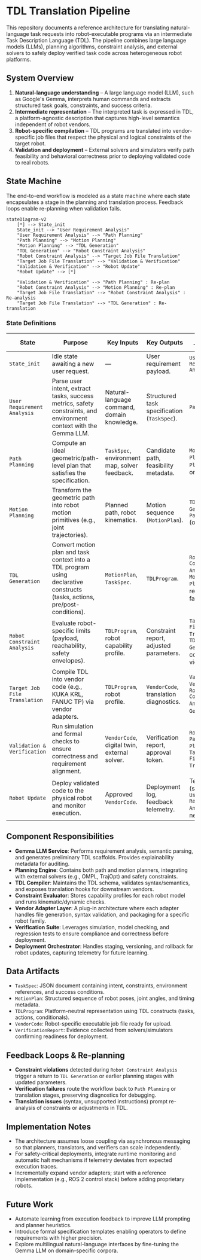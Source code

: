 # TDL Translation Pipeline

This repository documents a reference architecture for translating natural-language task requests into robot-executable programs via an intermediate Task Description Language (TDL). The pipeline combines large language models (LLMs), planning algorithms, constraint analysis, and external solvers to safely deploy verified task code across heterogeneous robot platforms.

## System Overview

1. **Natural-language understanding** – A large language model (LLM), such as Google's Gemma, interprets human commands and extracts structured task goals, constraints, and success criteria.
2. **Intermediate representation** – The interpreted task is expressed in TDL, a platform-agnostic description that captures high-level semantics independent of robot vendors.
3. **Robot-specific compilation** – TDL programs are translated into vendor-specific job files that respect the physical and logical constraints of the target robot.
4. **Validation and deployment** – External solvers and simulators verify path feasibility and behavioral correctness prior to deploying validated code to real robots.

## State Machine

The end-to-end workflow is modeled as a state machine where each state encapsulates a stage in the planning and translation process. Feedback loops enable re-planning when validation fails.

```mermaid
stateDiagram-v2
    [*] --> State_init
    State_init --> "User Requirement Analysis"
    "User Requirement Analysis" --> "Path Planning"
    "Path Planning" --> "Motion Planning"
    "Motion Planning" --> "TDL Generation"
    "TDL Generation" --> "Robot Constraint Analysis"
    "Robot Constraint Analysis" --> "Target Job File Translation"
    "Target Job File Translation" --> "Validation & Verification"
    "Validation & Verification" --> "Robot Update"
    "Robot Update" --> [*]

    "Validation & Verification" --> "Path Planning" : Re-plan
    "Robot Constraint Analysis" --> "Motion Planning" : Re-plan
    "Target Job File Translation" --> "Robot Constraint Analysis" : Re-analysis
    "Target Job File Translation" --> "TDL Generation" : Re-translation
```

### State Definitions

| State | Purpose | Key Inputs | Key Outputs | Potential Transitions |
|-------|---------|------------|-------------|-----------------------|
| `State_init` | Idle state awaiting a new user request. | — | User requirement payload. | `User Requirement Analysis` |
| `User Requirement Analysis` | Parse user intent, extract tasks, success metrics, safety constraints, and environment context with the Gemma LLM. | Natural-language command, domain knowledge. | Structured task specification (`TaskSpec`). | `Path Planning` |
| `Path Planning` | Compute an ideal geometric/path-level plan that satisfies the specification. | `TaskSpec`, environment map, solver feedback. | Candidate path, feasibility metadata. | `Motion Planning`, `Path Planning` (loop on failure). |
| `Motion Planning` | Transform the geometric path into robot motion primitives (e.g., joint trajectories). | Planned path, robot kinematics. | Motion sequence (`MotionPlan`). | `TDL Generation`, `Path Planning` (on failure). |
| `TDL Generation` | Convert motion plan and task context into a TDL program using declarative constructs (tasks, actions, pre/post-conditions). | `MotionPlan`, `TaskSpec`. | `TDLProgram`. | `Robot Constraint Analysis`, `Motion Planning` (if representation fails). |
| `Robot Constraint Analysis` | Evaluate robot-specific limits (payload, reachability, safety envelopes). | `TDLProgram`, robot capability profile. | Constraint report, adjusted parameters. | `Target Job File Translation`, `TDL Generation` (if constraints violated). |
| `Target Job File Translation` | Compile TDL into vendor code (e.g., KUKA KRL, FANUC TP) via vendor adapters. | `TDLProgram`, robot profile. | `VendorCode`, translation diagnostics. | `Validation & Verification`, `Robot Constraint Analysis`, `TDL Generation`. |
| `Validation & Verification` | Run simulation and formal checks to ensure correctness and requirement alignment. | `VendorCode`, digital twin, external solver. | Verification report, approval token. | `Robot Update`, `Path Planning`, `Target Job File Translation`. |
| `Robot Update` | Deploy validated code to the physical robot and monitor execution. | Approved `VendorCode`. | Deployment log, feedback telemetry. | Terminal state (success) or `User Requirement Analysis` for next job. |

## Component Responsibilities

- **Gemma LLM Service**: Performs requirement analysis, semantic parsing, and generates preliminary TDL scaffolds. Provides explainability metadata for auditing.
- **Planning Engine**: Contains both path and motion planners, integrating with external solvers (e.g., OMPL, TrajOpt) and safety constraints.
- **TDL Compiler**: Maintains the TDL schema, validates syntax/semantics, and exposes translation hooks for downstream vendors.
- **Constraint Evaluator**: Stores capability profiles for each robot model and runs kinematic/dynamic checks.
- **Vendor Adapter Layer**: A plug-in architecture where each adapter handles file generation, syntax validation, and packaging for a specific robot family.
- **Verification Suite**: Leverages simulation, model checking, and regression tests to ensure compliance and correctness before deployment.
- **Deployment Orchestrator**: Handles staging, versioning, and rollback for robot updates, capturing telemetry for future learning.

## Data Artifacts

- `TaskSpec`: JSON document containing intent, constraints, environment references, and success conditions.
- `MotionPlan`: Structured sequence of robot poses, joint angles, and timing metadata.
- `TDLProgram`: Platform-neutral representation using TDL constructs (tasks, actions, conditionals).
- `VendorCode`: Robot-specific executable job file ready for upload.
- `VerificationReport`: Evidence collected from solvers/simulators confirming readiness for deployment.

## Feedback Loops & Re-planning

- **Constraint violations** detected during `Robot Constraint Analysis` trigger a return to `TDL Generation` or earlier planning stages with updated parameters.
- **Verification failures** route the workflow back to `Path Planning` or translation stages, preserving diagnostics for debugging.
- **Translation issues** (syntax, unsupported instructions) prompt re-analysis of constraints or adjustments in TDL.

## Implementation Notes

- The architecture assumes loose coupling via asynchronous messaging so that planners, translators, and verifiers can scale independently.
- For safety-critical deployments, integrate runtime monitoring and automatic halt mechanisms if telemetry deviates from expected execution traces.
- Incrementally expand vendor adapters; start with a reference implementation (e.g., ROS 2 control stack) before adding proprietary robots.

## Future Work

- Automate learning from execution feedback to improve LLM prompting and planner heuristics.
- Introduce formal specification templates enabling operators to define requirements with higher precision.
- Explore multilingual natural-language interfaces by fine-tuning the Gemma LLM on domain-specific corpora.

